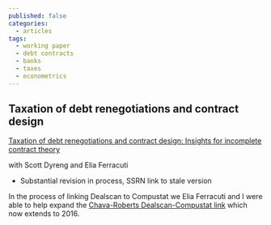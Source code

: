 ```yaml
---
published: false
categories:
  - articles
tags:
  - working paper
  - debt contracts
  - banks
  - taxes
  - econometrics
---
```

## Taxation of debt renegotiations and contract design
[Taxation of debt renegotiations and contract design: Insights for incomplete contract theory](https://papers.ssrn.com/sol3/papers.cfm?abstract_id=2981069)

with Scott Dyreng and Elia Ferracuti

- Substantial revision in process, SSRN link to stale version

In the process of linking Dealscan to Compustat we Elia Ferracuti and I were able to help expand the [Chava-Roberts Dealscan-Compustat link](http://finance.wharton.upenn.edu/~mrrobert/resources/Data/ds_cs_link_April_2018_post.xlsx) which now extends to 2016. 
